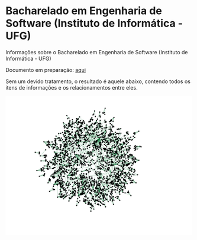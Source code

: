# Bacharelado em Engenharia de Software (Instituto de Informática - UFG)
Informações sobre o Bacharelado em Engenharia de Software (Instituto de Informática - UFG)

Documento em preparação: [aqui](https://docs.google.com/document/d/10Q47cjfuJR_y05nosD47gpDT59VlWbXID-xMI0VDu5s/edit?usp=sharing)

Sem um devido tratamento, o resultado é aquele abaixo, contendo todos os itens de informações e os relacionamentos entre eles.

![](imagens/v00.png)
